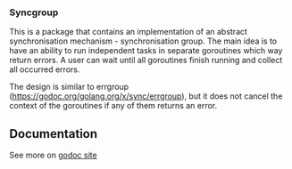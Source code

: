 ### Syncgroup

This is a package that contains an implementation of an abstract
synchronisation mechanism - synchronisation group.
The main idea is to have an ability to run independent tasks in separate goroutines which way return errors.
A user can wait until all goroutines finish running and collect all occurred errors.

The design is similar to errgroup (https://godoc.org/golang.org/x/sync/errgroup),
but it does not cancel the context of the goroutines if any of them returns an error.

## Documentation
See more on [godoc site](https://godoc.org/github.com/Kurt212/syncgroup)
